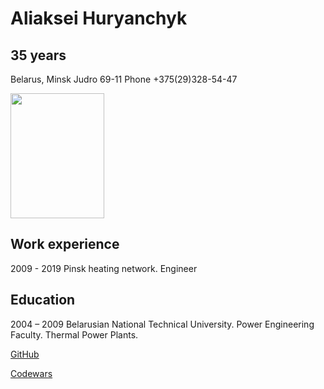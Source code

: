 # **Aliaksei Huryanchyk**

## 35 years

Belarus, Minsk Judro 69-11
Phone +375(29)328-54-47

<img src="https://sun9-55.userapi.com/c621620/v621620335/529a4/Q1_c3b2LT-k.jpg" width=150 height=200 />

## Work experience
2009 - 2019 Pinsk heating network. Engineer

## Education
2004 – 2009 Belarusian National Technical University. Power Engineering Faculty. Thermal Power Plants.

[GitHub](https://github.com/Guru13) 

[Codewars](https://www.codewars.com/users/Guru13)
